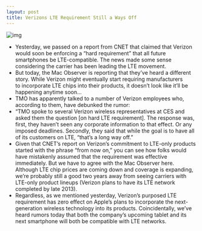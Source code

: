 ```yaml
---
layout: post
title: Verizons LTE Requirement Still a Ways Off
---
```

![img](http://media.idownloadblog.com/wp-content/uploads/2012/01/verizon-wireless.jpg)
* Yesterday, we passed on a report from CNET that claimed that Verizon would soon be enforcing a “hard requirement” that all future smartphones be LTE-compatible. The news made some sense considering the carrier has been leading the LTE movement.
* But today, the Mac Observer is reporting that they’ve heard a different story. While Verizon might eventually start requiring manufacturers to incorporate LTE chips into their products, it doesn’t look like it’ll be happening anytime soon…
* TMO has apparently talked to a number of Verizon employees who, according to them, have debunked the rumor:
* “TMO spoke to several Verizon wireless representatives at CES and asked them the question [on hard LTE requirement]. The response was, first, they haven’t seen any corporate information to that effect. Or any imposed deadlines. Secondly, they said that while the goal is to have all of its customers on LTE, “that’s a long way off.”
* Given that CNET’s report on Verizon’s commitment to LTE-only products started with the phrase “from now on,” you can see how folks would have mistakenly assumed that the requirement was effective immediately. But we have to agree with the Mac Observer here. Although LTE chip prices are coming down and coverage is expanding, we’re probably still a good two years away from seeing carriers with LTE-only product lineups (Verizon plans to have its LTE network completed by late 2013).
* Regardless, as we mentioned yesterday, Verizon’s purposed LTE requirement has zero effect on Apple’s plans to incorporate the next-generation wireless technology into its products. Coincidentally, we’ve heard rumors today that both the company’s upcoming tablet and its next smartphone will both be compatible with LTE networks.

